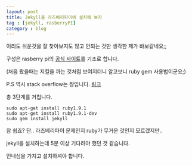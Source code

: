 ```yaml
---
layout: post
title: Jekyll을 라즈베리파이에 설치해 보자
tag : [jekyll, rasberryPI]
category : blog
---
```


이리도 쉬운것을 잘 찾아보지도 않고 안되는 것만 생각한 제가 바보같네요;;

구성은 rasberry pi의 [공식 사이트](https://www.raspberrypi.org/documentation/linux/software/ruby.md)를 기초로 합니다. 

(처음 봤을때는 지킬을 까는 것처럼 보여지더니 알고보니 ruby gem 사용법이군요;)

P.S 역시 stack overflow는 짱입니다. [링크](http://stackoverflow.com/questions/10725767/error-installing-jekyll-native-extension-build)

총 3단계를 거칩니다.

    sudo apt-get install ruby1.9.1
    sudo apt-get install ruby1.9.1-dev
    sudo gem install jekyll

참 쉽죠? 단.. 라즈베리파이 문제인지 ruby가 무거운 것인지 모르겠지만..

jekyll을 설치하는데 5분 이상 기다려야 했던 것 같습니다.

인내심을 가지고 설치하셔야 합니다.